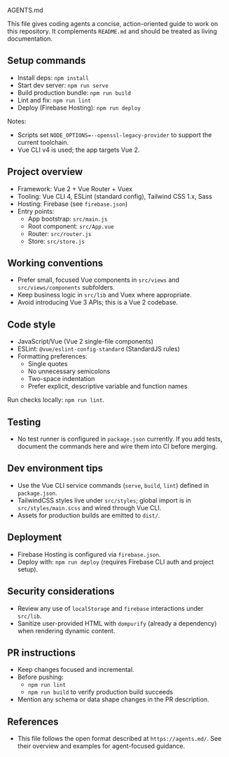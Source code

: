 AGENTS.md

This file gives coding agents a concise, action-oriented guide to work on this repository. It complements `README.md` and should be treated as living documentation.

## Setup commands

- Install deps: `npm install`
- Start dev server: `npm run serve`
- Build production bundle: `npm run build`
- Lint and fix: `npm run lint`
- Deploy (Firebase Hosting): `npm run deploy`

Notes:
- Scripts set `NODE_OPTIONS=--openssl-legacy-provider` to support the current toolchain.
- Vue CLI v4 is used; the app targets Vue 2.

## Project overview

- Framework: Vue 2 + Vue Router + Vuex
- Tooling: Vue CLI 4, ESLint (standard config), Tailwind CSS 1.x, Sass
- Hosting: Firebase (see `firebase.json`)
- Entry points:
  - App bootstrap: `src/main.js`
  - Root component: `src/App.vue`
  - Router: `src/router.js`
  - Store: `src/store.js`

## Working conventions

- Prefer small, focused Vue components in `src/views` and `src/views/components` subfolders.
- Keep business logic in `src/lib` and Vuex where appropriate.
- Avoid introducing Vue 3 APIs; this is a Vue 2 codebase.

## Code style

- JavaScript/Vue (Vue 2 single-file components)
- ESLint: `@vue/eslint-config-standard` (StandardJS rules)
- Formatting preferences:
  - Single quotes
  - No unnecessary semicolons
  - Two-space indentation
  - Prefer explicit, descriptive variable and function names

Run checks locally: `npm run lint`.

## Testing

- No test runner is configured in `package.json` currently. If you add tests, document the commands here and wire them into CI before merging.

## Dev environment tips

- Use the Vue CLI service commands (`serve`, `build`, `lint`) defined in `package.json`.
- TailwindCSS styles live under `src/styles`; global import is in `src/styles/main.scss` and wired through Vue CLI.
- Assets for production builds are emitted to `dist/`.

## Deployment

- Firebase Hosting is configured via `firebase.json`.
- Deploy with: `npm run deploy` (requires Firebase CLI auth and project setup).

## Security considerations

- Review any use of `localStorage` and `firebase` interactions under `src/lib`.
- Sanitize user-provided HTML with `dompurify` (already a dependency) when rendering dynamic content.

## PR instructions

- Keep changes focused and incremental.
- Before pushing:
  - `npm run lint`
  - `npm run build` to verify production build succeeds
- Mention any schema or data shape changes in the PR description.

## References

- This file follows the open format described at `https://agents.md/`. See their overview and examples for agent-focused guidance.


